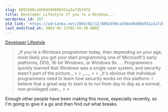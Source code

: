 ```yaml
---
slug: 8092490ca550449d88b551a3a72b747d
title: Developer Lifestyle If you're a Windows...
wordpress_id: 167
old_link: 'https://adrianba.net/2003/02/12/8092490ca550449d88b551a3a72b747d/'
last_modified_at: 2003-02-13T05:45:30.000Z
---
```


[Developer
Lifestyle](http://www.develop.com/kbrown/book/html/lifestyle.html)

<blockquote>_If you're a Windows programmer today, then depending on your
age, most likely you got your start programming one of Microsoft's
early platforms, DOS, 16-bit Windows, or Windows 9x. ...
Programmers quickly learned that Windows was a single-user system,
and security wasn't part of the picture._
> 
> _..._
> 
> _It's obvious that individual programmers need to learn how
security works on this platform. I believe that a great way to
start is to run from day to day as a normal, non-privileged
user._
> 
> </blockquote>

Enough other people have been making this move, especially
recently, so I'm going to give it a go and then find out what
breaks.

